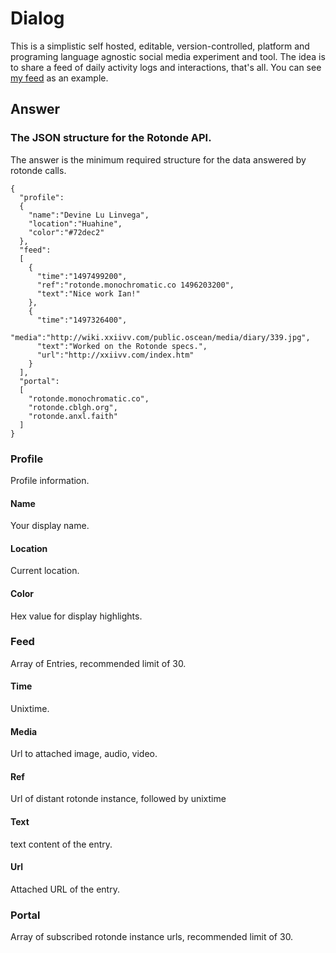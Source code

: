 # Dialog

This is a simplistic self hosted, editable, version-controlled, platform and programing language agnostic social media experiment and tool. The idea is to share a feed of daily activity logs and interactions, that's all. You can see [my feed](http://rotonde.xxiivv.com) as an example.

## Answer
### The JSON structure for the Rotonde API. 

The answer is the minimum required structure for the data answered by rotonde calls.

```
{
  "profile":
  {
    "name":"Devine Lu Linvega",
    "location":"Huahine",
    "color":"#72dec2"
  },
  "feed":
  [
    {
      "time":"1497499200",
      "ref":"rotonde.monochromatic.co 1496203200",
      "text":"Nice work Ian!"
    },
    {
      "time":"1497326400",
      "media":"http://wiki.xxiivv.com/public.oscean/media/diary/339.jpg",
      "text":"Worked on the Rotonde specs.",
      "url":"http://xxiivv.com/index.htm"
    }
  ],
  "portal":
  [
    "rotonde.monochromatic.co",
    "rotonde.cblgh.org",
    "rotonde.anxl.faith"
  ]
}
```

### Profile
Profile information.
#### Name
Your display name.
#### Location
Current location.
#### Color
Hex value for display highlights.

### Feed
Array of Entries, recommended limit of 30.
#### Time
Unixtime.
#### Media
Url to attached image, audio, video.
#### Ref
Url of distant rotonde instance, followed by unixtime
#### Text
text content of the entry.
#### Url
Attached URL of the entry.

### Portal
Array of subscribed rotonde instance urls, recommended limit of 30.
